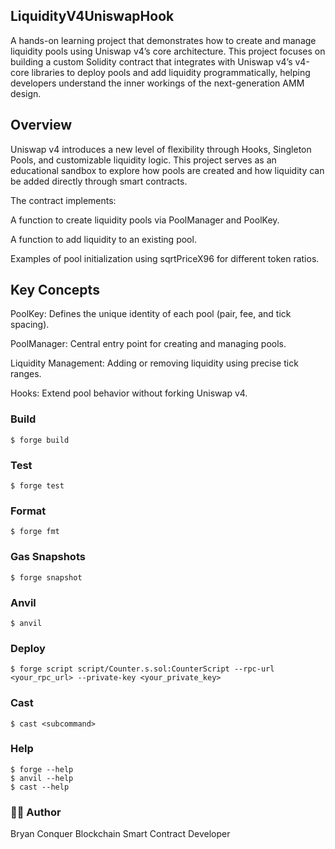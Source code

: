 
## LiquidityV4UniswapHook

A hands-on learning project that demonstrates how to create and manage liquidity pools using Uniswap v4’s core architecture.
This project focuses on building a custom Solidity contract that integrates with Uniswap v4’s v4-core libraries to deploy pools and add liquidity programmatically, helping developers understand the inner workings of the next-generation AMM design.

## Overview

Uniswap v4 introduces a new level of flexibility through Hooks, Singleton Pools, and customizable liquidity logic.
This project serves as an educational sandbox to explore how pools are created and how liquidity can be added directly through smart contracts.

The contract implements:

A function to create liquidity pools via PoolManager and PoolKey.

A function to add liquidity to an existing pool.

Examples of pool initialization using sqrtPriceX96 for different token ratios.

## Key Concepts

PoolKey: Defines the unique identity of each pool (pair, fee, and tick spacing).

PoolManager: Central entry point for creating and managing pools.

Liquidity Management: Adding or removing liquidity using precise tick ranges.

Hooks: Extend pool behavior without forking Uniswap v4.

### Build

```shell
$ forge build
```

### Test

```shell
$ forge test
```

### Format

```shell
$ forge fmt
```

### Gas Snapshots

```shell
$ forge snapshot
```

### Anvil

```shell
$ anvil
```

### Deploy

```shell
$ forge script script/Counter.s.sol:CounterScript --rpc-url <your_rpc_url> --private-key <your_private_key>
```

### Cast

```shell
$ cast <subcommand>
```

### Help

```shell
$ forge --help
$ anvil --help
$ cast --help
```

### 🧑‍💻 Author

Bryan Conquer
Blockchain Smart Contract Developer